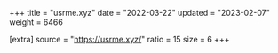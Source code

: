 +++
title = "usrme.xyz"
date = "2022-03-22"
updated = "2023-02-07"
weight = 6466

[extra]
source = "https://usrme.xyz/"
ratio = 15
size = 6
+++
